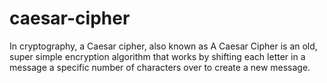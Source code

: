 # caesar-cipher

In cryptography, a Caesar cipher, also known as A Caesar Cipher is an old, super simple encryption algorithm that works by shifting each letter in a message a specific number of characters over to create a new message.
